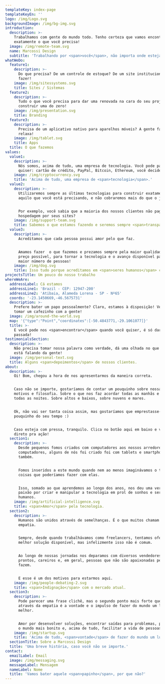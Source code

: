 ```yaml
---
templateKey: index-page
templateKeyEn: ''
logo: /img/Logo.svg
backgroundImage: /img/bg-img.svg
introduction:
  description: >-
    Trabalhamos com gente do mundo todo. Tenho certeza que vamos encontrar
    exatamente o que você precisa!
  image: /img/remote-team.svg
  name: Marcossi Design
  subtitle: 'Trabalhando por <span>você</span>, não importa onde esteja.'
whatWeDo:
  feature1:
    description: >-
      Do que precisa? De um controle de estoque? De um site institucional? Vamos
      fazer!
    image: /img/sitessystems.svg
    title: Sites / Sistemas
  feature2:
    description: >-
      Tudo o que você precisa para dar uma renovada na cara do seu projeto. Ou
      construir uma do zero!
    image: /img/presentation.svg
    title: Branding
  feature3:
    description: >-
      Precisa de um aplicativo nativo para aparelhos móveis? A gente faz também,
      relaxa!
    image: /img/tablet.svg
    title: Apps
  title: O que fazemos
values:
  value1:
    description: >-
      Nós somos, acima de tudo, uma empresa de tecnologia. Você pode pagar como
      quiser: cartão de crédito, PayPal, Bitcoin, Ethereum, você decide!
    image: /img/cryptocurrency.svg
    title: 'Acima de tudo, uma empresa de <span>tecnologia</span>.'
  value2:
    description: >-
      Utilizaremos sempre as últimas tecnologias para construir exatamente
      aquilo que você está precisando, e não cobraremos mais do que o justo.  


      Por exemplo, você sabia que a maioria dos nossos clientes não pagam
      hospedagem por seus sites?
    image: /img/support-team.svg
    title: Sabemos o que estamos fazendo e seremos sempre <span>transparentes</span>.
  value3:
    description: >-
      Acreditamos que cada pessoa possui amor pelo que faz.


      Amamos fazer  o que fazemos e prezamos sempre pela maior qualidade e menor
      preço possível, para tornar a tecnologia e o avanço disponível para o
      maior número de pessoas!
    image: /img/dog.svg
    title: Isso tudo porque acreditamos em <span>seres humanos</span> como um todo
projectsTitle: Um pouco do nosso trabalho
whereWeAre:
  addressLabel: Cá estamos
  addressLine1: 'Brazil - CEP: 12947-200'
  addressLine2: 'Atibaia, Alameda Lorena - SP - Nº65'
  coords: '-23.1450669,-46.5675731'
  description: >-
    Prefere bater um papo pessoalmente? Claro, estamos à disposição! Vem cá
    tomar um cafezinho com a gente!
  image: /img/around-the-world.svg
  map: '{"type":"Point","coordinates":[-50.4843771,-29.1061077]}'
  title: >-
    E você pode nos <span>encontrar</span> quando você quiser, é só dar uma
    passada!
testimonialsSection:
  description: >-
    Não precisa tomar nossa palavra como verdade, dá uma olhada no que a galera
    está falando da gente!
  image: /img/personal-text.svg
  title: Alguns <span>depoimentos</span> de nossos clientes.
about:
  description: >-
    Oi! Bom, chegou a hora de nos apresentarmos da maneira correta.


    Caso não se importe, gostaríamos de contar um pouquinho sobre nossas razões,
    motivos e filosofia. Sobre o que nos faz acordar todas as manhãs e sonhar
    todas as noites. Sobre altos e baixos, sobre nuvens e mares.


    Ok, não vai ser tanta coisa assim, mas gostaríamos que emprestasse-nos um
    pouquinho do seu tempo :)


    Caso esteja com pressa, tranquilo. Clica no botão aqui em baixo e vamos
    direto pra ação!
  section1:
    description: >-
      Desde pequenos fomos criados com computadores aos nossos arredores. Não só
      computadores, alguns de nós foi criado foi com tablets e smartphones
      também.


      Fomos inseridos a este mundo quando nem ao menos imaginávamos o tanto de
      coisas que poderíamos fazer com elas.


      Isso, somado ao que aprendemos ao longo dos anos, nos deu uma verdadeira
      paixão por criar e manipular a tecnologia em prol de sonhos e seres
      humanos.
    image: /img/artificial-intelligence.svg
    title: <span>Amor</span> pela tecnologia.
  section2:
    description: >-
      Humanos são unidos através de semelhanças. É o que muitos chamam de
      empatia.


      Sempre, desde quando trabalhávamos como freelancers, tentamos oferecer a
      melhor solução disponível, mas infelizmente isso não é comum.


      Ao longo de nossas jornadas nos deparamos com diversos vendedores de sites
      prontos, careiros e, em geral, pessoas que não são apaixonadas pelo que
      fazem.


      E esse é um dos motivos para estarmos aqui.
    image: /img/people-debating-2.svg
    title: <span>Indignação</span> com o mercado atual.
  section3:
    description: >-
      Pode parecer uma frase clichê, mas o segundo ponto mais forte que nos une
      através da empatia é a vontade e o impulso de fazer do mundo um lugar
      melhor.


      Amor por desenvolver soluções, encontrar saídas para problemas, por deixar
      o mundo mais bonito e, acima de tudo, facilitar a vida de pessoas.
    image: /img/startup.svg
    title: 'Acima de tudo, <span>vontade</span> de fazer do mundo um lugar melhor.'
  sectionTitle: Sobre a Marcossi Design
  title: 'Uma breve história, caso você não se importe.'
contact:
  emailLabel: Email
  image: /img/messaging.svg
  messageLabel: Mensagem
  nameLabel: Nome
  title: 'Vamos bater aquele <span>papinho</span>, por que não?'
---
```


